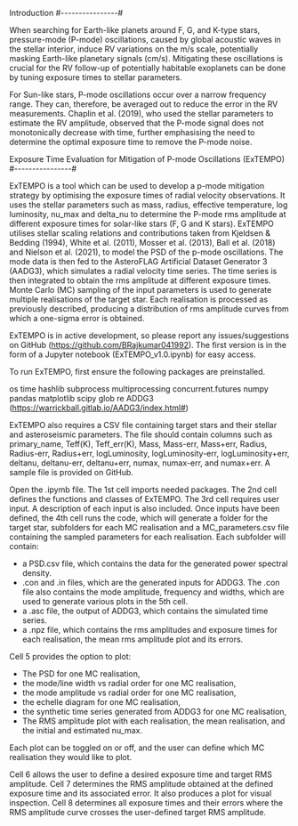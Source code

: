 Introduction
#----------------#

When searching for Earth-like planets around F, G, and K-type stars, pressure-mode (P-mode) oscillations, caused by global acoustic waves in the stellar interior, induce RV variations on the m/s scale, potentially masking Earth-like planetary signals (cm/s). Mitigating these oscillations is crucial for the RV follow-up of potentially habitable exoplanets can be done by tuning exposure times to stellar parameters.

For Sun-like stars, P-mode oscillations occur over a narrow frequency range. They can, therefore, be averaged out to reduce the error in the RV measurements. Chaplin et al. (2019), who used the stellar parameters to estimate the RV amplitude, observed that the P-mode signal does not monotonically decrease with time, further emphasising the need to determine the optimal exposure time to remove the P-mode noise.

Exposure Time Evaluation for Mitigation of P-mode Oscillations (ExTEMPO)
#----------------#

ExTEMPO is a tool which can be used to develop a p-mode mitigation strategy by optimising the exposure times of radial velocity observations. It uses the stellar parameters such as mass, radius, effective temperature, log luminosity, nu_max and delta_nu to determine the P-mode rms amplitude at different exposure times for solar-like stars (F, G and K stars). ExTEMPO utilises stellar scaling relations and contributions taken from Kjeldsen & Bedding (1994), White et al. (2011), Mosser et al. (2013), Ball et al. (2018) and Nielson et al. (2021), to model the PSD of the p-mode oscillations. The mode data is then fed to the AsteroFLAG Artificial Dataset Generator 3 (AADG3), which simulates a radial velocity time series. The time series is then integrated to obtain the rms amplitude at different exposure times. Monte Carlo (MC) sampling of the input parameters is used to generate multiple realisations of the target star. Each realisation is processed as previously described, producing a distribution of rms amplitude curves from which a one-sigma error is obtained.

ExTEMPO is in active development, so please report any issues/suggestions on GitHub (https://github.com/BRajkumar041992). The first version is in the form of a Jupyter notebook (ExTEMPO_v1.0.ipynb) for easy access. 

To run ExTEMPO, first ensure the following packages are preinstalled.

os
time
hashlib
subprocess
multiprocessing
concurrent.futures
numpy
pandas
matplotlib
scipy
glob
re
ADDG3 (https://warrickball.gitlab.io/AADG3/index.html#)

ExTEMPO also requires a CSV file containing target stars and their stellar and asteroseismic parameters. The file should contain columns such as primary_name, Teff(K), Teff_err(K), Mass, Mass-err, Mass+err, Radius, Radius-err, Radius+err, logLuminosity, logLuminosity-err, logLuminosity+err, deltanu, deltanu-err, deltanu+err, numax, numax-err, and numax+err. A sample file is provided on GitHub.

Open the .ipymb file. The 1st cell imports needed packages. The 2nd cell defines the functions and classes of ExTEMPO. The 3rd cell requires user input. A description of each input is also included. Once inputs have been defined, the 4th cell runs the code, which will generate a folder for the target star, subfolders for each MC realisation and a MC_parameters.csv file containing the sampled parameters for each realisation. Each subfolder will contain:

- a PSD.csv file, which contains the data for the generated power spectral density.
- .con and .in files, which are the generated inputs for ADDG3. The .con file also contains the mode amplitude, frequency and widths, which are used to generate various plots in the 5th cell.
- a .asc file, the output of ADDG3, which contains the simulated time series.
- a .npz file, which contains the rms amplitudes and exposure times for each realisation, the mean rms amplitude plot and its errors.

Cell 5 provides the option to plot:

- The PSD for one MC realisation,
- the mode/line width vs radial order for one MC realisation,
- the mode amplitude vs radial order for one MC realisation,
- the echelle diagram for one MC realisation,
- the synthetic time series generated from ADDG3 for one MC realisation,
- The RMS amplitude plot with each realisation, the mean realisation, and the initial and estimated nu_max.

Each plot can be toggled on or off, and the user can define which MC realisation they would like to plot.

Cell 6 allows the user to define a desired exposure time and target RMS amplitude. Cell 7 determines the RMS amplitude obtained at the defined exposure time and its associated error. It also produces a plot for visual inspection. Cell 8 determines all exposure times and their errors where the RMS amplitude curve crosses the user-defined target RMS amplitude. 


















